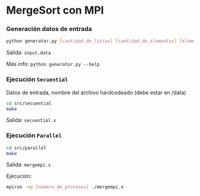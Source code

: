 # MergeSort con MPI

### Generación datos de entrada

```sh
python generator.py [cantidad_de_listas] [cantidad_de_elementos] [elemento_máximo]
```

Salida: `input.data`

Más info: `python generator.py --help`

### Ejecución `Secuential`

Datos de entrada, nombre del archivo hardcodeado (debe estar en /data)

```sh
cd src/secuential
make
```

Salida: `secuential.x`

### Ejecución `Parallel`

```sh
cd src/parallel
make
```

Salida: `mergempi.x`

Ejecución:

```sh
mpirun -np [numero_de_procesos] ./mergempi.x
```

